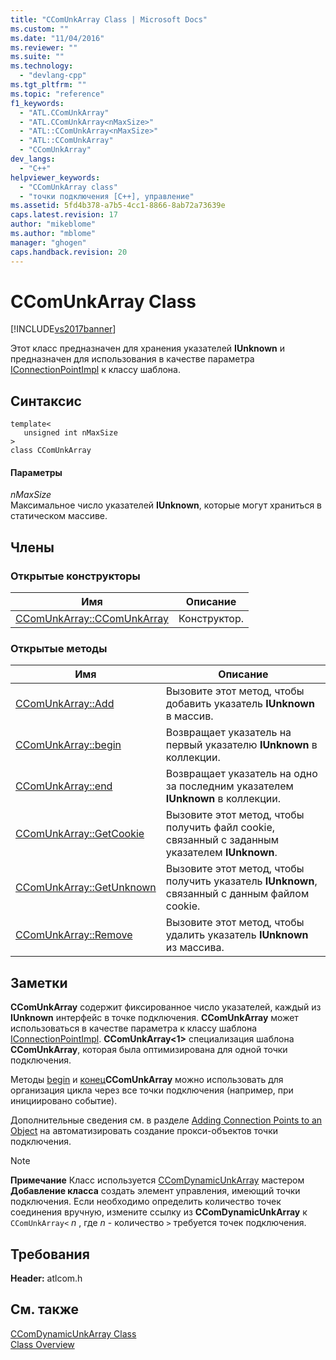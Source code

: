 ```yaml
---
title: "CComUnkArray Class | Microsoft Docs"
ms.custom: ""
ms.date: "11/04/2016"
ms.reviewer: ""
ms.suite: ""
ms.technology: 
  - "devlang-cpp"
ms.tgt_pltfrm: ""
ms.topic: "reference"
f1_keywords: 
  - "ATL.CComUnkArray"
  - "ATL.CComUnkArray<nMaxSize>"
  - "ATL::CComUnkArray<nMaxSize>"
  - "ATL::CComUnkArray"
  - "CComUnkArray"
dev_langs: 
  - "C++"
helpviewer_keywords: 
  - "CComUnkArray class"
  - "точки подключения [C++], управление"
ms.assetid: 5fd4b378-a7b5-4cc1-8866-8ab72a73639e
caps.latest.revision: 17
author: "mikeblome"
ms.author: "mblome"
manager: "ghogen"
caps.handback.revision: 20
---
```

# CComUnkArray Class
[!INCLUDE[vs2017banner](../../assembler/inline/includes/vs2017banner.md)]

Этот класс предназначен для хранения указателей **IUnknown** и предназначен для использования в качестве параметра [IConnectionPointImpl](../Topic/IConnectionPointImpl%20Class.md) к классу шаблона.  
  
## Синтаксис  
  
```  
template<  
   unsigned int nMaxSize  
>  
class CComUnkArray  
```  
  
#### Параметры  
 *nMaxSize*  
 Максимальное число указателей **IUnknown**, которые могут храниться в статическом массиве.  
  
## Члены  
  
### Открытые конструкторы  
  
|Имя|Описание|  
|---------|--------------|  
|[CComUnkArray::CComUnkArray](../Topic/CComUnkArray::CComUnkArray.md)|Конструктор.|  
  
### Открытые методы  
  
|Имя|Описание|  
|---------|--------------|  
|[CComUnkArray::Add](../Topic/CComUnkArray::Add.md)|Вызовите этот метод, чтобы добавить указатель **IUnknown** в массив.|  
|[CComUnkArray::begin](../Topic/CComUnkArray::begin.md)|Возвращает указатель на первый указателю **IUnknown** в коллекции.|  
|[CComUnkArray::end](../Topic/CComUnkArray::end.md)|Возвращает указатель на одно за последним указателем **IUnknown** в коллекции.|  
|[CComUnkArray::GetCookie](../Topic/CComUnkArray::GetCookie.md)|Вызовите этот метод, чтобы получить файл cookie, связанный с заданным указателем **IUnknown**.|  
|[CComUnkArray::GetUnknown](../Topic/CComUnkArray::GetUnknown.md)|Вызовите этот метод, чтобы получить указатель **IUnknown**, связанный с данным файлом cookie.|  
|[CComUnkArray::Remove](../Topic/CComUnkArray::Remove.md)|Вызовите этот метод, чтобы удалить указатель **IUnknown** из массива.|  
  
## Заметки  
 **CComUnkArray** содержит фиксированное число указателей, каждый из **IUnknown** интерфейс в точке подключения.  **CComUnkArray** может использоваться в качестве параметра к классу шаблона [IConnectionPointImpl](../Topic/IConnectionPointImpl%20Class.md).  **CComUnkArray\<1\>** специализация шаблона **CComUnkArray**, которая была оптимизирована для одной точки подключения.  
  
 Методы [begin](../Topic/CComUnkArray::begin.md) и [конец](../Topic/CComUnkArray::end.md)**CComUnkArray** можно использовать для организация цикла через все точки подключения \(например, при инициировано событие\).  
  
 Дополнительные сведения см. в разделе [Adding Connection Points to an Object](../../atl/adding-connection-points-to-an-object.md) на автоматизировать создание прокси\-объектов точки подключения.  
  
> [!NOTE]
>  **Примечание** Класс используется [CComDynamicUnkArray](../Topic/CComDynamicUnkArray%20Class.md) мастером **Добавление класса** создать элемент управления, имеющий точки подключения.  Если необходимо определить количество точек соединения вручную, измените ссылку из **CComDynamicUnkArray** к `CComUnkArray<` *n* , где *n* \- количество `>` требуется точек подключения.  
  
## Требования  
 **Header:**  atlcom.h  
  
## См. также  
 [CComDynamicUnkArray Class](../Topic/CComDynamicUnkArray%20Class.md)   
 [Class Overview](../../atl/atl-class-overview.md)
